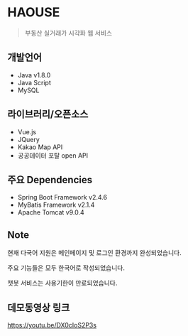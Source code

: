 # HAOUSE
> 부동산 실거래가 시각화 웹 서비스

## 개발언어
- Java v1.8.0
- Java Script
- MySQL

## 라이브러리/오픈소스 
-	Vue.js
-	JQuery
- Kakao Map API
- 공공데이터 포탈 open API

## 주요 Dependencies
- Spring Boot Framework v2.4.6
- MyBatis Framework v2.1.4
- Apache Tomcat v9.0.4

## Note
현재 다국어 지원은 메인페이지 및 로그인 환경까지 완성되었습니다.

주요 기능들은 모두 한국어로 작성되었습니다.

챗봇 서비스는 사용기한이 만료되었습니다.

## 데모동영상 링크
https://youtu.be/DX0cIoS2P3s
